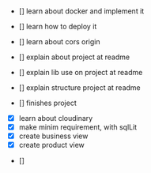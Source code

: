 ###

- [] learn about docker and implement it
- [] learn how to deploy it

- [] learn about cors origin

- [] explain about project at readme
- [] explain lib use on project at readme
- [] explain structure project at readme

- [] finishes project

- [x] learn about cloudinary
- [x] make minim requirement, with sqlLit
- [x] create business view
- [x] create product view

- []
